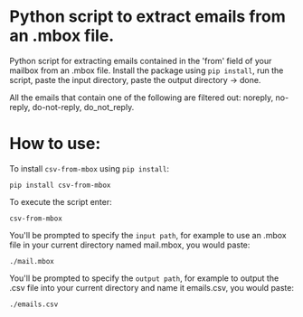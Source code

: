 # Python script to extract emails from an .mbox file.

Python script for extracting emails contained in the 'from' field of your mailbox from an .mbox file. Install the package using `pip install`, run the script, paste the input directory, paste the output directory -> done.

All the emails that contain one of the following are filtered out: noreply, no-reply, do-not-reply, do_not_reply.

# How to use:
To install `csv-from-mbox` using `pip install`:
```
pip install csv-from-mbox
```

To execute the script enter:
```
csv-from-mbox
```
You'll be prompted to specify the `input path`, for example to use an .mbox file in your current directory named mail.mbox, you would paste:
```
./mail.mbox
```
You'll be prompted to specify the `output path`, for example to output the .csv file into your current directory and name it emails.csv, you would paste:
```
./emails.csv
```